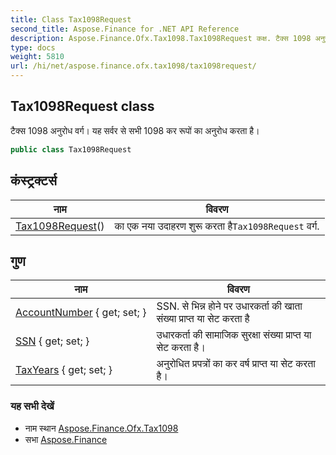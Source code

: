 ```yaml
---
title: Class Tax1098Request
second_title: Aspose.Finance for .NET API Reference
description: Aspose.Finance.Ofx.Tax1098.Tax1098Request कक्ष. टैक्स 1098 अनुरध वर्ग यह सर्वर से सभ 1098 कर रूपं क अनुरध करत है
type: docs
weight: 5810
url: /hi/net/aspose.finance.ofx.tax1098/tax1098request/
---
```

## Tax1098Request class

टैक्स 1098 अनुरोध वर्ग। यह सर्वर से सभी 1098 कर रूपों का अनुरोध करता है।

```csharp
public class Tax1098Request
```

## कंस्ट्रक्टर्स

| नाम | विवरण |
| --- | --- |
| [Tax1098Request](tax1098request/)() | का एक नया उदाहरण शुरू करता है`Tax1098Request` वर्ग. |

## गुण

| नाम | विवरण |
| --- | --- |
| [AccountNumber](../../aspose.finance.ofx.tax1098/tax1098request/accountnumber/) { get; set; } | SSN. से भिन्न होने पर उधारकर्ता की खाता संख्या प्राप्त या सेट करता है |
| [SSN](../../aspose.finance.ofx.tax1098/tax1098request/ssn/) { get; set; } | उधारकर्ता की सामाजिक सुरक्षा संख्या प्राप्त या सेट करता है। |
| [TaxYears](../../aspose.finance.ofx.tax1098/tax1098request/taxyears/) { get; set; } | अनुरोधित प्रपत्रों का कर वर्ष प्राप्त या सेट करता है। |

### यह सभी देखें

* नाम स्थान [Aspose.Finance.Ofx.Tax1098](../../aspose.finance.ofx.tax1098/)
* सभा [Aspose.Finance](../../)


